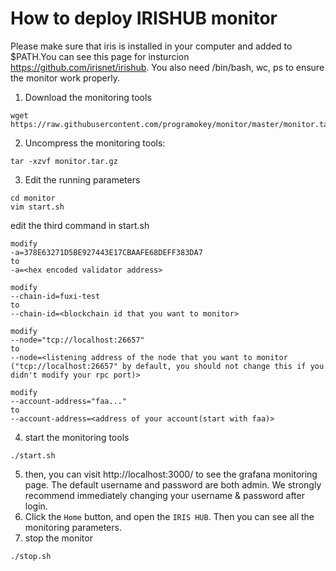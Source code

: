 # How to deploy IRISHUB monitor
Please make sure that iris is installed in your computer and added to \$PATH.You can see this page for insturcion https://github.com/irisnet/irishub. You also need /bin/bash, wc, ps to ensure the monitor work properly.
1. Download the monitoring tools
```shell
wget https://raw.githubusercontent.com/programokey/monitor/master/monitor.tar.gz
```
2. Uncompress the monitoring tools:
```
tar -xzvf monitor.tar.gz
```
3. Edit the running parameters
```shell
cd monitor
vim start.sh
```
edit the third command in start.sh
```
modify
-a=378E63271D5BE927443E17CBAAFE68DEFF383DA7
to 
-a=<hex encoded validator address>
```

```
modify
--chain-id=fuxi-test
to
--chain-id=<blockchain id that you want to monitor>
```

```
modify
--node="tcp://localhost:26657"
to
--node=<listening address of the node that you want to monitor ("tcp://localhost:26657" by default, you should not change this if you didn't modify your rpc port)>
```

```
modify
--account-address="faa..."
to
--account-address=<address of your account(start with faa)>
```

4. start the monitoring tools
```
./start.sh
```
5. then, you can visit http://localhost:3000/ to see the grafana monitoring page. The default username and password are both admin. We strongly recommend immediately changing your username & password after login.
6. Click the `Home` button, and open the `IRIS HUB`. Then you can see all the monitoring parameters.
7. stop the monitor
```
./stop.sh
```
